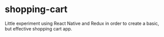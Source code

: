 # shopping-cart
Little experiment using React Native and Redux in order to create a basic, but effective shopping cart app.
